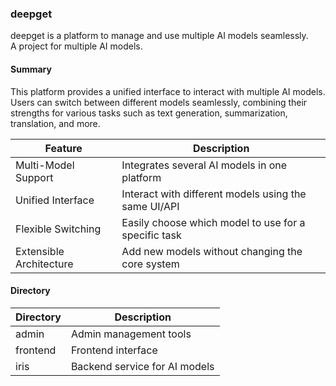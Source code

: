 ### deepget

deepget is a platform to manage and use multiple AI models seamlessly.  
A project for multiple AI models.

#### Summary

This platform provides a unified interface to interact with multiple AI models.  
Users can switch between different models seamlessly, combining their strengths for various tasks such as text generation, summarization, translation, and more.

| Feature                 | Description |
|-------------------------|-------------|
| Multi-Model Support     | Integrates several AI models in one platform |
| Unified Interface       | Interact with different models using the same UI/API |
| Flexible Switching      | Easily choose which model to use for a specific task |
| Extensible Architecture | Add new models without changing the core system |

#### Directory

| Directory | Description              |
|-----------|--------------------------|
| admin     | Admin management tools   |
| frontend  | Frontend interface       |
| iris      | Backend service for AI models |
